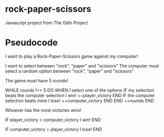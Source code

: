 # rock-paper-scissors
Javascript project from The Odin Project

# Pseudocode
I want to play a Rock-Paper-Scissors game against my computer!

I want to select between "rock", "paper" and "scissors"
The computer must select a random option between "rock", "paper" and "scissors"

The game must have 5 rounds!

WHILE rounds !== 5 DO
  WHEN I select one of the options
    IF my selection beats the computer selection
      I win! ++player_victory
    END
    IF the computer selection beats mine
      I lose! ++computer_victory
    END
  END
  ++rounds
END

Whoever has the most victories wins!

IF player_victory > computer_victory
  I win!
END

IF computer_victory > player_victory
  I lose!
END